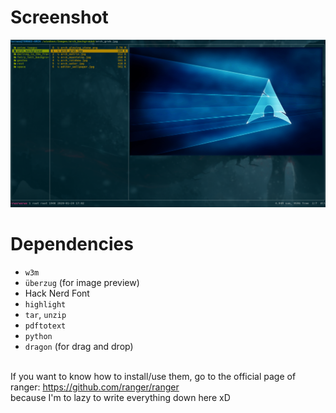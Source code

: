 # Screenshot
![oh no! The screenshot can't be load :(](https://github.com/TornaxO7/my_configs/blob/master/ranger/Screenshot.png?raw=true)

# Dependencies
- `w3m` 
- `überzug` (for image preview)
- Hack Nerd Font
- `highlight`
- `tar`, `unzip`
- `pdftotext`
- `python`
- `dragon` (for drag and drop) <br><br>

If you want to know how to install/use them, go to the official page of ranger: https://github.com/ranger/ranger <br>
because I'm to lazy to write everything down here xD
